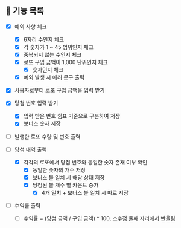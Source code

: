 ## 📃 기능 목록
- [x] 예외 사항 체크
  - [x] 6자리 수인지 체크
  - [x] 각 숫자가 1 ~ 45 범위인지 체크
  - [x] 중복되지 않는 수인지 체크
  - [x] 로또 구입 금액이 1,000 단위인지 체크
    - [x] 숫자인지 체크
  - [x] 예외 발생 시 에러 문구 출력
  
- [x] 사용자로부터 로또 구입 금액을 입력 받기
- [x] 당첨 번호 입력 받기
  - [x] 입력 받은 번호 쉼표 기준으로 구분하여 저장
  - [x] 보너스 숫자 저장
- [ ] 발행한 로또 수량 및 번호 출력

- [ ] 당첨 내역 출력
  - [x] 각각의 로또에서 당첨 번호와 동일한 숫자 존재 여부 확인
    - [x] 동일한 숫자의 개수 저장
    - [x] 보너스 볼 일치 시 해당 상태 저장
    - [x] 당첨된 볼 개수 별 카운트 증가
      - [x] 4개 일치 + 보너스 볼 일치 시 따로 저장

- [ ] 수익률 출력
  - [ ] 수익률 = (당첨 금액 / 구입 금액) * 100, 소수점 둘째 자리에서 반올림
 